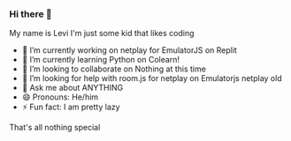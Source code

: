 ### Hi there 👋
My name is Levi I'm just some kid that likes coding
- 🔭 I’m currently working on netplay for EmulatorJS on Replit
- 🌱 I’m currently learning Python on Colearn!
- 👯 I’m looking to collaborate on Nothing at this time
- 🤔 I’m looking for help with room.js for netplay on Emulatorjs netplay old
- 💬 Ask me about ANYTHING
- 😄 Pronouns: He/him
- ⚡ Fun fact: I am pretty lazy


That's all nothing special






